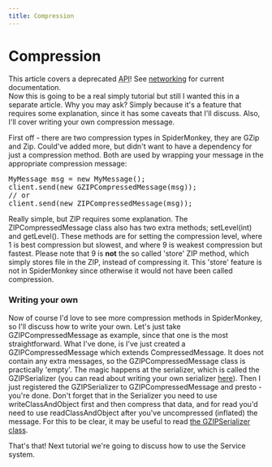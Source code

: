 ```yaml
---
title: Compression
---
```

<h1 class="sectionedit1" id="compression">Compression</h1>
<div class="level1">

<p>
</p><p></p><div class="notewarning">This article covers a deprecated <abbr title="Application Programming Interface">API</abbr>! See <a href="/jme3/advanced/networking.html" class="wikilink1" title="jme3:advanced:networking">networking</a> for current documentation.
</div>
Now this is going to be a real simply tutorial but still I wanted this in a separate article. Why you may ask? Simply because it's a feature that requires some explanation, since it has some caveats that I'll discuss. Also, I'll cover writing your own compression message.


<p>
First off - there are two compression types in SpiderMonkey, they are GZip and Zip. Could've added more, but didn't want to have a dependency for just a compression method. Both are used by wrapping your message in the appropriate compression message:
</p>
<pre class="code java">MyMessage msg <span class="sy0">=</span> <span class="kw1">new</span> MyMessage<span class="br0">(</span><span class="br0">)</span><span class="sy0">;</span>
client.<span class="me1">send</span><span class="br0">(</span><span class="kw1">new</span> GZIPCompressedMessage<span class="br0">(</span>msg<span class="br0">)</span><span class="br0">)</span><span class="sy0">;</span>
<span class="co1">// or</span>
client.<span class="me1">send</span><span class="br0">(</span><span class="kw1">new</span> ZIPCompressedMessage<span class="br0">(</span>msg<span class="br0">)</span><span class="br0">)</span><span class="sy0">;</span></pre>

<p>
Really simple, but ZIP requires some explanation. The ZIPCompressedMessage class also has two extra methods; setLevel(int) and getLevel(). These methods are for setting the compression level, where 1 is best compression but slowest, and where 9 is weakest compression but fastest. Please note that 9 is <strong>not</strong> the so called 'store' ZIP method, which simply stores file in the ZIP, instead of compressing it. This 'store' feature is not in SpiderMonkey since otherwise it would not have been called compression.
</p>

</div>
<!-- EDIT1 SECTION "Compression" [1-1331] -->
<h3 class="sectionedit2" id="writing_your_own">Writing your own</h3>
<div class="level3">

<p>
Now of course I'd love to see more compression methods in SpiderMonkey, so I'll discuss how to write your own. Let's just take GZIPCompressedMessage as example, since that one is the most straightforward. What I've done, is I've just created a GZIPCompressedMessage which extends CompressedMessage. It does not contain any extra messages, so the GZIPCompressedMessage class is practically 'empty'. The magic happens at the serializer, which is called the GZIPSerializer (you can read about writing your own serializer <a href="/spidermonkey/tutorial/serializing.html" class="wikilink1" title="spidermonkey:tutorial:serializing">here</a>). Then I just registered the GZIPSerializer to GZIPCompressedMessage and presto - you're done. Don't forget that in the Serializer you need to use writeClassAndObject first and then compress that data, and for read you'd need to use readClassAndObject after you've uncompressed (inflated) the message. For this to be clear, it may be useful to read <a href="http://code.google.com/p/jmonkeyengine/source/browse/trunk/engine/src/networking/com/jme3/network/serializing/serializers/GZIPSerializer.java" class="urlextern" title="http://code.google.com/p/jmonkeyengine/source/browse/trunk/engine/src/networking/com/jme3/network/serializing/serializers/GZIPSerializer.java" rel="nofollow">the GZIPSerializer class</a>.
</p>

<p>
That's that! Next tutorial we're going to discuss how to use the Service system.
</p>

</div>
<!-- EDIT2 SECTION "Writing your own" [1332-] -->
